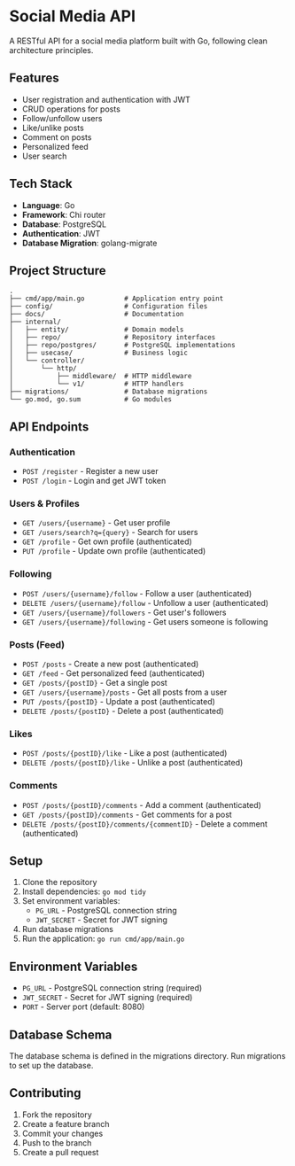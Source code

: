 # Social Media API

A RESTful API for a social media platform built with Go, following clean architecture principles.

## Features

- User registration and authentication with JWT
- CRUD operations for posts
- Follow/unfollow users
- Like/unlike posts
- Comment on posts
- Personalized feed
- User search

## Tech Stack

- **Language**: Go
- **Framework**: Chi router
- **Database**: PostgreSQL
- **Authentication**: JWT
- **Database Migration**: golang-migrate

## Project Structure

```
.
├── cmd/app/main.go          # Application entry point
├── config/                  # Configuration files
├── docs/                    # Documentation
├── internal/
│   ├── entity/              # Domain models
│   ├── repo/                # Repository interfaces
│   ├── repo/postgres/       # PostgreSQL implementations
│   ├── usecase/             # Business logic
│   └── controller/
│       └── http/
│           ├── middleware/  # HTTP middleware
│           └── v1/          # HTTP handlers
├── migrations/              # Database migrations
└── go.mod, go.sum           # Go modules
```

## API Endpoints

### Authentication

- `POST /register` - Register a new user
- `POST /login` - Login and get JWT token

### Users & Profiles

- `GET /users/{username}` - Get user profile
- `GET /users/search?q={query}` - Search for users
- `GET /profile` - Get own profile (authenticated)
- `PUT /profile` - Update own profile (authenticated)

### Following

- `POST /users/{username}/follow` - Follow a user (authenticated)
- `DELETE /users/{username}/follow` - Unfollow a user (authenticated)
- `GET /users/{username}/followers` - Get user's followers
- `GET /users/{username}/following` - Get users someone is following

### Posts (Feed)

- `POST /posts` - Create a new post (authenticated)
- `GET /feed` - Get personalized feed (authenticated)
- `GET /posts/{postID}` - Get a single post
- `GET /users/{username}/posts` - Get all posts from a user
- `PUT /posts/{postID}` - Update a post (authenticated)
- `DELETE /posts/{postID}` - Delete a post (authenticated)

### Likes

- `POST /posts/{postID}/like` - Like a post (authenticated)
- `DELETE /posts/{postID}/like` - Unlike a post (authenticated)

### Comments

- `POST /posts/{postID}/comments` - Add a comment (authenticated)
- `GET /posts/{postID}/comments` - Get comments for a post
- `DELETE /posts/{postID}/comments/{commentID}` - Delete a comment (authenticated)

## Setup

1. Clone the repository
2. Install dependencies: `go mod tidy`
3. Set environment variables:
   - `PG_URL` - PostgreSQL connection string
   - `JWT_SECRET` - Secret for JWT signing
4. Run database migrations
5. Run the application: `go run cmd/app/main.go`

## Environment Variables

- `PG_URL` - PostgreSQL connection string (required)
- `JWT_SECRET` - Secret for JWT signing (required)
- `PORT` - Server port (default: 8080)

## Database Schema

The database schema is defined in the migrations directory. Run migrations to set up the database.

## Contributing

1. Fork the repository
2. Create a feature branch
3. Commit your changes
4. Push to the branch
5. Create a pull request
